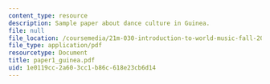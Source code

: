 ```yaml
---
content_type: resource
description: Sample paper about dance culture in Guinea.
file: null
file_location: /coursemedia/21m-030-introduction-to-world-music-fall-2006/1e0119cc2a603cc1b86c618e23cb6d14_paper1_guinea.pdf
file_type: application/pdf
resourcetype: Document
title: paper1_guinea.pdf
uid: 1e0119cc-2a60-3cc1-b86c-618e23cb6d14
---
```

